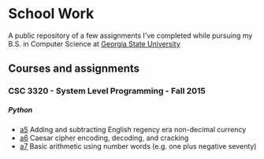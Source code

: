 # School Work
A public repository of a few assignments I've completed while pursuing my B.S. in Computer Science at [Georgia State University](http://www.gsu.edu/)

## Courses and assignments
### CSC 3320 - System Level Programming - Fall 2015
##### Python
* [a5](3320/a5) Adding and subtracting English regency era non-decimal currency
* [a6](3320/a6) Caesar cipher encoding, decoding, and cracking
* [a7](3320/a7) Basic arithmetic using number words (e.g. one plus negative seventy)
